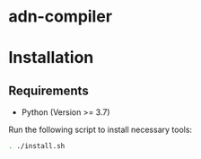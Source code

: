# adn-compiler

# Installation
## Requirements
- Python (Version >= 3.7)

Run the following script to install necessary tools:
```bash
. ./install.sh
```
